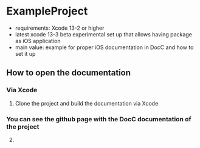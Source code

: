 # ExampleProject
- requirements: Xcode 13-2 or higher
- latest xcode 13-3 beta experimental set up that allows having package as iOS application
- main value: example for proper iOS documentation in DocC and how to set it up

## How to open the documentation
### Via Xcode
1. Clone the project and build the documentation via Xcode 
### You can see the github page with the DocC documentation of the project
2. 


